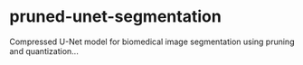 # pruned-unet-segmentation
Compressed U-Net model for biomedical image segmentation using pruning and quantization...
